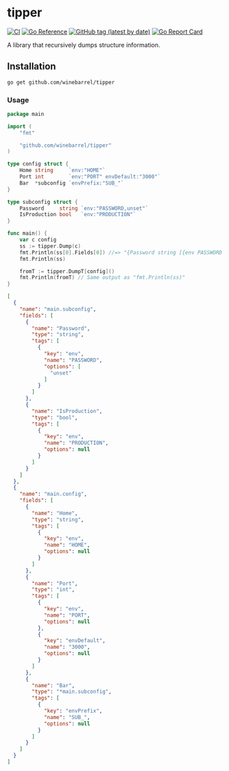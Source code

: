 # tipper

[![CI](https://github.com/winebarrel/tipper/actions/workflows/ci.yml/badge.svg)](https://github.com/winebarrel/tipper/actions/workflows/ci.yml)
[![Go Reference](https://pkg.go.dev/badge/github.com/winebarrel/tipper.svg)](https://pkg.go.dev/github.com/winebarrel/tipper)
[![GitHub tag (latest by date)](https://img.shields.io/github/v/tag/winebarrel/tipper)](https://github.com/winebarrel/tipper/tags)
[![Go Report Card](https://goreportcard.com/badge/github.com/winebarrel/tipper)](https://goreportcard.com/report/github.com/winebarrel/tipper)

A library that recursively dumps structure information.

## Installation

```sh
go get github.com/winebarrel/tipper
```

### Usage

```go
package main

import (
	"fmt"

	"github.com/winebarrel/tipper"
)

type config struct {
	Home string     `env:"HOME"`
	Port int        `env:"PORT" envDefault:"3000"`
	Bar  *subconfig `envPrefix:"SUB_"`
}

type subconfig struct {
	Password     string `env:"PASSWORD,unset"`
	IsProduction bool   `env:"PRODUCTION"`
}

func main() {
	var c config
	ss := tipper.Dump(c)
	fmt.Println(ss[0].Fields[0]) //=> "{Password string [{env PASSWORD [unset]}]}"
	fmt.Println(ss)

	fromT := tipper.DumpT[config]()
	fmt.Println(fromT) // Same output as "fmt.Println(ss)"
}
```

```json
[
  {
    "name": "main.subconfig",
    "fields": [
      {
        "name": "Password",
        "type": "string",
        "tags": [
          {
            "key": "env",
            "name": "PASSWORD",
            "options": [
              "unset"
            ]
          }
        ]
      },
      {
        "name": "IsProduction",
        "type": "bool",
        "tags": [
          {
            "key": "env",
            "name": "PRODUCTION",
            "options": null
          }
        ]
      }
    ]
  },
  {
    "name": "main.config",
    "fields": [
      {
        "name": "Home",
        "type": "string",
        "tags": [
          {
            "key": "env",
            "name": "HOME",
            "options": null
          }
        ]
      },
      {
        "name": "Port",
        "type": "int",
        "tags": [
          {
            "key": "env",
            "name": "PORT",
            "options": null
          },
          {
            "key": "envDefault",
            "name": "3000",
            "options": null
          }
        ]
      },
      {
        "name": "Bar",
        "type": "*main.subconfig",
        "tags": [
          {
            "key": "envPrefix",
            "name": "SUB_",
            "options": null
          }
        ]
      }
    ]
  }
]
```
